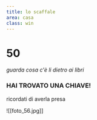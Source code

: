 ```yaml
---
title: lo scaffale
area: casa
class: win
---
```

# 50
_guarda cosa c'è li dietro ai libri_
### HAI TROVATO UNA CHIAVE!
ricordati di averla presa

![[foto_56.jpg]]



